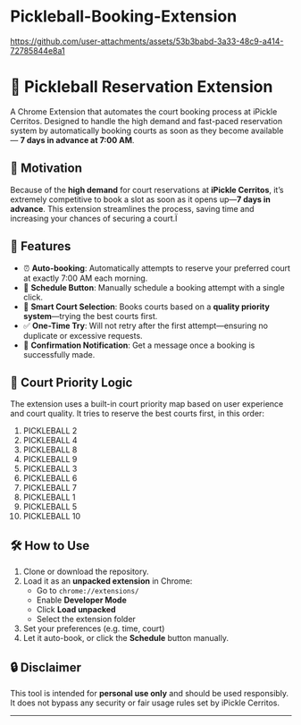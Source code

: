 # Pickleball-Booking-Extension


https://github.com/user-attachments/assets/53b3babd-3a33-48c9-a414-72785844e8a1

# 🏓 Pickleball Reservation Extension

A Chrome Extension that automates the court booking process at iPickle Cerritos. Designed to handle the high demand and fast-paced reservation system by automatically booking courts as soon as they become available — **7 days in advance at 7:00 AM**.


## 🚀 Motivation

Because of the **high demand** for court reservations at **iPickle Cerritos**, it’s extremely competitive to book a slot as soon as it opens up—**7 days in advance**. This extension streamlines the process, saving time and increasing your chances of securing a court.Ï
## 📌 Features

- ⏰ **Auto-booking**: Automatically attempts to reserve your preferred court at exactly 7:00 AM each morning.
- 📅 **Schedule Button**: Manually schedule a booking attempt with a single click.
- 🥇 **Smart Court Selection**: Books courts based on a **quality priority system**—trying the best courts first.
- ✅ **One-Time Try**: Will not retry after the first attempt—ensuring no duplicate or excessive requests.
- 🔔 **Confirmation Notification**: Get a message once a booking is successfully made.

## 🎯 Court Priority Logic

The extension uses a built-in court priority map based on user experience and court quality. It tries to reserve the best courts first, in this order:

1. PICKLEBALL 2  
2. PICKLEBALL 4  
3. PICKLEBALL 8  
4. PICKLEBALL 9  
5. PICKLEBALL 3  
6. PICKLEBALL 6  
7. PICKLEBALL 7  
8. PICKLEBALL 1  
9. PICKLEBALL 5  
10. PICKLEBALL 10


## 🛠️ How to Use

1. Clone or download the repository.
2. Load it as an **unpacked extension** in Chrome:
   - Go to `chrome://extensions/`
   - Enable **Developer Mode**
   - Click **Load unpacked**
   - Select the extension folder
3. Set your preferences (e.g. time, court)
4. Let it auto-book, or click the **Schedule** button manually.

## 🔒 Disclaimer

This tool is intended for **personal use only** and should be used responsibly. It does not bypass any security or fair usage rules set by iPickle Cerritos.

---
